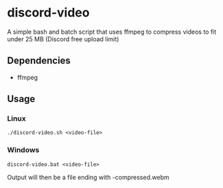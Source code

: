 # discord-video
A simple bash and batch script that uses ffmpeg to compress videos to fit under 25 MB (Discord free upload limit)

## Dependencies
* ffmpeg

## Usage

### Linux

``./discord-video.sh <video-file>``

### Windows
``discord-video.bat <video-file>``

Output will then be a file ending with -compressed.webm
